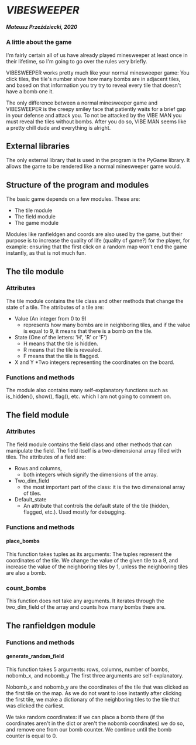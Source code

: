 # *VIBESWEEPER*
##### Mateusz Przeździecki, 2020
### A little about the game
I'm fairly certain all of us have already played minesweeper at least once in their lifetime, so I'm going to go over the rules very briefly.

VIBESWEEPER works pretty much like your normal minesweeper game: You click tiles, the tile's number show how many bombs are in adjacent tiles, and based on that information you try try to reveal every tile that doesn't have a bomb one it.

The only difference between a normal minesweeper game and VIBESWEEPER is the creepy smiley face that patiently waits for a brief gap in your defense and attack you. To not be attacked by the VIBE MAN you must reveal the tiles without bombs. After you do so, VIBE MAN seems like a pretty chill dude and everything is alright.

## External libraries
The only external library that is used in the program is the PyGame library. It allows the game to be rendered like a normal minesweeper game would.

## Structure of the program and modules
The basic game depends on a few modules. These are:
- The tile module
- The field module
- The game module

Modules like ranfieldgen and coords are also used by the game, but their purpose is to increase the quality of life (quality of game?) for the player, for example: ensuring that the first click on a random map won't end the game instantly, as that is not much fun.

## The tile module
### Attributes
The tile module contains the tile class and other methods that change the state of a tile.
The attributes of a tile are:
- Value (An integer from 0 to 9)
  * represents how many bombs are in neighboring tiles, and if the value is equal to 9, it means that there is a bomb on the tile.
- State (One of the letters: 'H', 'R' or 'F')
  * H means that the tile is hidden.
  * R means that the tile is revealed.
  * F means that the tile is flagged.
- X and Y
  *Two integers representing the coordinates on the board.
### Functions and methods
The module also contains many self-explanatory functions such as is_hidden(), show(), flag(), etc. which I am not going to comment on.

## The field module
### Attributes
The field module contains the field class and other methods that can manipulate the field.
The field itself is a two-dimensional array filled with tiles.
The attributes of a field are:
- Rows and columns,
  * both integers which signify the dimensions of the array.
- Two_dim_field 
  - the most important part of the class: it is the two dimensional array of tiles.
- Default_state
  * An attribute that controls the default state of the tile (hidden, flagged, etc.). Used mostly for debugging.
### Functions and methods
#### place_bombs
This function takes tuples as its arguments: The tuples represent the coordinates of the tile.
We change the value of the given tile to a 9, and increase the value of the neighboring tiles by 1, unless the neighboring tiles are also a bomb.
### count_bombs
This function does not take any arguments. It iterates through the two_dim_field of the array and counts how many bombs there are.

## The ranfieldgen module
### Functions and methods
#### generate_random_field
This function takes 5 arguments: rows, columns, number of bombs, nobomb_x, and nobomb_y
The first three arguments are self-explanatory.

Nobomb_x and nobomb_y are the coordinates of the tile that was clicked as the first tile on the map.
As we do not want to lose instantly after clicking the first tile, we make a dictionary of the neighboring tiles to the tile that was clicked the earliest.

We take random coordinates: if we can place a bomb there (if the coordinates aren't in the dict or aren't the nobomb coordinates) we do so, and remove one from our bomb counter.
We continue until the bomb counter is equal to 0.

